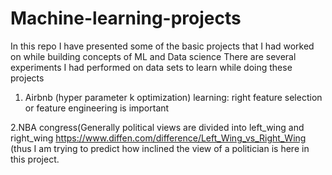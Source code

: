 # Machine-learning-projects
In this repo I have presented some of the basic projects that I had worked on while building concepts of ML and Data science
There are several experiments I had performed on data sets to learn while doing these projects

1. Airbnb (hyper parameter k optimization) learning: right feature selection or feature engineering is important

2.NBA congress(Generally political views are divided into left_wing and right_wing https://www.diffen.com/difference/Left_Wing_vs_Right_Wing (thus I am trying to predict how inclined the view of a politician is here in this project.





